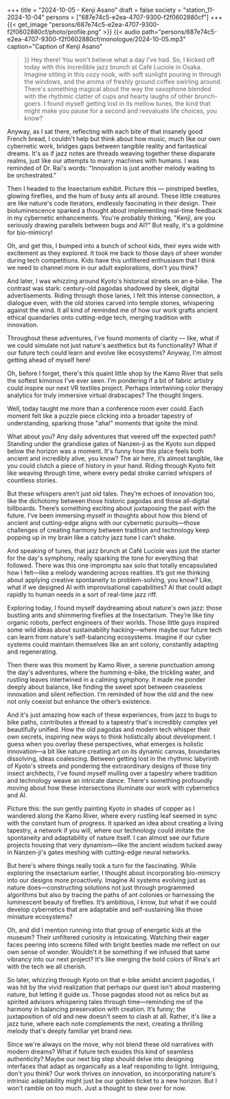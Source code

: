 +++
title = "2024-10-05 - Kenji Asano"
draft = false
society = "station_11-2024-10-04"
persons = ["687e74c5-e2ea-4707-9300-f2f0602880cf"]
+++
{{< get_image "persons/687e74c5-e2ea-4707-9300-f2f0602880cf/photo/profile.png" >}}
{{< audio
    path="persons/687e74c5-e2ea-4707-9300-f2f0602880cf/monologue/2024-10-05.mp3" 
    caption="Caption of Kenji Asano"
>}}
Hey there! You won't believe what a day I've had.
So, I kicked off today with this incredible jazz brunch at Café Luciole in Osaka. Imagine sitting in this cozy nook, with soft sunlight pouring in through the windows, and the aroma of freshly ground coffee swirling around. There's something magical about the way the saxophone blended with the rhythmic clatter of cups and hearty laughs of other brunch-goers. I found myself getting lost in its mellow tunes, the kind that might make you pause for a second and reevaluate life choices, you know?

Anyway, as I sat there, reflecting with each bite of that insanely good French bread, I couldn't help but think about how music, much like our own cybernetic work, bridges gaps between tangible reality and fantastical dreams. It's as if jazz notes are threads weaving together these disparate realms, just like our attempts to marry machines with humans. I was reminded of Dr. Rai's words: "Innovation is just another melody waiting to be orchestrated."

Then I headed to the Insectarium exhibit. Picture this — pinstriped beetles, glowing fireflies, and the hum of busy ants all around. These little creatures are like nature's code iterators, endlessly fascinating in their design. Their bioluminescence sparked a thought about implementing real-time feedback in my cybernetic enhancements. You're probably thinking, "Kenji, are you seriously drawing parallels between bugs and AI?" But really, it's a goldmine for bio-mimicry!

Oh, and get this, I bumped into a bunch of school kids, their eyes wide with excitement as they explored. It took me back to those days of sheer wonder during tech competitions. Kids have this unfiltered enthusiasm that I think we need to channel more in our adult explorations, don't you think?

And later, I was whizzing around Kyoto's historical streets on an e-bike. The contrast was stark: century-old pagodas shadowed by sleek, digital advertisements. Riding through those lanes, I felt this intense connection, a dialogue even, with the old stories carved into temple stones, whispering against the wind. It all kind of reminded me of how our work grafts ancient ethical quandaries onto cutting-edge tech, merging tradition with innovation.

Throughout these adventures, I've found moments of clarity — like, what if we could simulate not just nature's aesthetics but its functionality? What if our future tech could learn and evolve like ecosystems? Anyway, I'm almost getting ahead of myself here!

Oh, before I forget, there's this quaint little shop by the Kamo River that sells the softest kimonos I've ever seen. I'm pondering if a bit of fabric artistry could inspire our next VR textiles project. Perhaps intertwining color therapy analytics for truly immersive virtual drabscapes? The thought lingers.

Well, today taught me more than a conference room ever could. Each moment felt like a puzzle piece clicking into a broader tapestry of understanding, sparking those "aha!" moments that ignite the mind.

What about you? Any daily adventures that veered off the expected path?
Standing under the grandiose gates of Nanzen-ji as the Kyoto sun dipped below the horizon was a moment. It's funny how this place feels both ancient and incredibly alive, you know? The air here, it’s almost tangible, like you could clutch a piece of history in your hand. Riding through Kyoto felt like weaving through time, where every pedal stroke carried whispers of countless stories.

But these whispers aren’t just old tales. They’re echoes of innovation too, like the dichotomy between those historic pagodas and those all-digital billboards. There’s something exciting about juxtaposing the past with the future. I’ve been immersing myself in thoughts about how this blend of ancient and cutting-edge aligns with our cybernetic pursuits—those challenges of creating harmony between tradition and technology keep popping up in my brain like a catchy jazz tune I can’t shake.

And speaking of tunes, that jazz brunch at Café Luciole was just the starter for the day's symphony, really sparking the tone for everything that followed. There was this one impromptu sax solo that totally encapsulated how I felt—like a melody wandering across realities. It’s got me thinking about applying creative spontaneity to problem-solving, you know? Like, what if we designed AI with improvisational capabilities? AI that could adapt rapidly to human needs in a sort of real-time jazz riff. 

Exploring today, I found myself daydreaming about nature's own jazz: those bustling ants and shimmering fireflies at the Insectarium. They’re like tiny organic robots, perfect engineers of their worlds. Those little guys inspired some wild ideas about sustainability hacking—where maybe our future tech can learn from nature's self-balancing ecosystems. Imagine if our cyber systems could maintain themselves like an ant colony, constantly adapting and regenerating. 

Then there was this moment by Kamo River, a serene punctuation among the day's adventures, where the humming e-bike, the trickling water, and rustling leaves intertwined in a calming symphony. It made me ponder deeply about balance, like finding the sweet spot between ceaseless innovation and silent reflection. I’m reminded of how the old and the new not only coexist but enhance the other’s existence. 

And it's just amazing how each of these experiences, from jazz to bugs to bike paths, contributes a thread to a tapestry that's incredibly complex yet beautifully unified. How the old pagodas and modern tech whisper their own secrets, inspiring new ways to think holistically about development. I guess when you overlay these perspectives, what emerges is holistic innovation—a bit like nature creating art on its dynamic canvas, boundaries dissolving, ideas coalescing.
 Between getting lost in the rhythmic labyrinth of Kyoto's streets and pondering the extraordinary designs of those tiny insect architects, I've found myself mulling over a tapestry where tradition and technology weave an intricate dance. There's something profoundly moving about how these intersections illuminate our work with cybernetics and AI. 

Picture this: the sun gently painting Kyoto in shades of copper as I wandered along the Kamo River, where every rustling leaf seemed in sync with the constant hum of progress. It sparked an idea about creating a living tapestry, a network if you will, where our technology could imitate the spontaneity and adaptability of nature itself. I can almost see our future projects housing that very dynamism—like the ancient wisdom tucked away in Nanzen-ji's gates meshing with cutting-edge neural networks.

But here's where things really took a turn for the fascinating. While exploring the insectarium earlier, I thought about incorporating bio-mimicry into our designs more proactively. Imagine AI systems evolving just as nature does—constructing solutions not just through programmed algorithms but also by tracing the paths of ant colonies or harnessing the luminescent beauty of fireflies. It’s ambitious, I know, but what if we could develop cybernetics that are adaptable and self-sustaining like those miniature ecosystems? 

Oh, and did I mention running into that group of energetic kids at the museum? Their unfiltered curiosity is intoxicating. Watching their eager faces peering into screens filled with bright beetles made me reflect on our own sense of wonder. Wouldn't it be something if we infused that same vibrancy into our next project? It's like merging the bold colors of Rina's art with the tech we all cherish.

So later, whizzing through Kyoto on that e-bike amidst ancient pagodas, I was hit by the vivid realization that perhaps our quest isn't about mastering nature, but letting it guide us. Those pagodas stood not as relics but as spirited advisors whispering tales through time—reminding me of the harmony in balancing preservation with creation. It’s funny; the juxtaposition of old and new doesn't seem to clash at all. Rather, it's like a jazz tune, where each note complements the next, creating a thrilling melody that's deeply familiar yet brand new.

Since we're always on the move, why not blend these old narratives with modern dreams? What if future tech exudes this kind of seamless authenticity? Maybe our next big step should delve into designing interfaces that adapt as organically as a leaf responding to light. Intriguing, don't you think? Our work thrives on innovation, so incorporating nature's intrinsic adaptability might just be our golden ticket to a new horizon.
But I won't ramble on too much. Just a thought to stew over for now.
